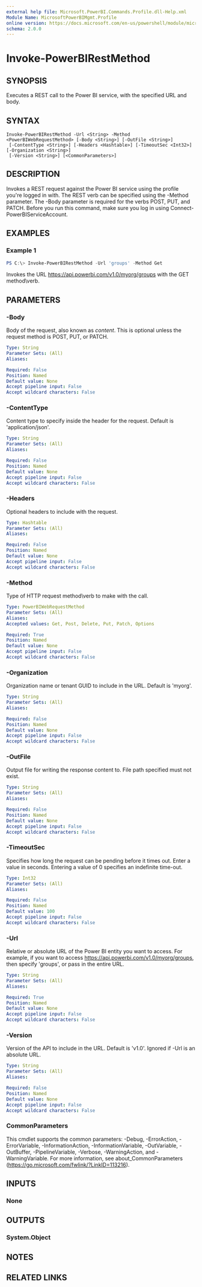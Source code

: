 ```yaml
---
external help file: Microsoft.PowerBI.Commands.Profile.dll-Help.xml
Module Name: MicrosoftPowerBIMgmt.Profile
online version: https://docs.microsoft.com/en-us/powershell/module/microsoftpowerbimgmt.profile/invoke-powerbirestmethod?view=powerbi-ps
schema: 2.0.0
---
```


# Invoke-PowerBIRestMethod

## SYNOPSIS
Executes a REST call to the Power BI service, with the specified URL and body.

## SYNTAX

```
Invoke-PowerBIRestMethod -Url <String> -Method <PowerBIWebRequestMethod> [-Body <String>] [-OutFile <String>]
 [-ContentType <String>] [-Headers <Hashtable>] [-TimeoutSec <Int32>] [-Organization <String>]
 [-Version <String>] [<CommonParameters>]
```

## DESCRIPTION
Invokes a REST request against the Power BI service using the profile you're logged in with.
The REST verb can be specified using the -Method parameter. The -Body parameter is required for the verbs POST, PUT, and PATCH.
Before you run this command, make sure you log in using Connect-PowerBIServiceAccount. 

## EXAMPLES

### Example 1
```powershell
PS C:\> Invoke-PowerBIRestMethod -Url 'groups' -Method Get
```

Invokes the URL https://api.powerbi.com/v1.0/myorg/groups with the GET method\verb.

## PARAMETERS

### -Body
Body of the request, also known as *content*. This is optional unless the request method is POST, PUT, or PATCH.

```yaml
Type: String
Parameter Sets: (All)
Aliases:

Required: False
Position: Named
Default value: None
Accept pipeline input: False
Accept wildcard characters: False
```

### -ContentType
Content type to specify inside the header for the request. Default is 'application/json'.

```yaml
Type: String
Parameter Sets: (All)
Aliases:

Required: False
Position: Named
Default value: None
Accept pipeline input: False
Accept wildcard characters: False
```

### -Headers
Optional headers to include with the request.

```yaml
Type: Hashtable
Parameter Sets: (All)
Aliases:

Required: False
Position: Named
Default value: None
Accept pipeline input: False
Accept wildcard characters: False
```

### -Method
Type of HTTP request method\verb to make with the call.

```yaml
Type: PowerBIWebRequestMethod
Parameter Sets: (All)
Aliases:
Accepted values: Get, Post, Delete, Put, Patch, Options

Required: True
Position: Named
Default value: None
Accept pipeline input: False
Accept wildcard characters: False
```

### -Organization
Organization name or tenant GUID to include in the URL. Default is 'myorg'.

```yaml
Type: String
Parameter Sets: (All)
Aliases:

Required: False
Position: Named
Default value: None
Accept pipeline input: False
Accept wildcard characters: False
```

### -OutFile
Output file for writing the response content to. File path specified must not exist.

```yaml
Type: String
Parameter Sets: (All)
Aliases:

Required: False
Position: Named
Default value: None
Accept pipeline input: False
Accept wildcard characters: False
```

### -TimeoutSec
Specifies how long the request can be pending before it times out. Enter a value in seconds. Entering a value of 0 specifies an indefinite time-out. 

```yaml
Type: Int32
Parameter Sets: (All)
Aliases:

Required: False
Position: Named
Default value: 100
Accept pipeline input: False
Accept wildcard characters: False
```

### -Url
Relative or absolute URL of the Power BI entity you want to access. For example, if you want to access https://api.powerbi.com/v1.0/myorg/groups, then specify 'groups', or pass in the entire URL.

```yaml
Type: String
Parameter Sets: (All)
Aliases:

Required: True
Position: Named
Default value: None
Accept pipeline input: False
Accept wildcard characters: False
```

### -Version
Version of the API to include in the URL. Default is 'v1.0'. Ignored if -Url is an absolute URL.

```yaml
Type: String
Parameter Sets: (All)
Aliases:

Required: False
Position: Named
Default value: None
Accept pipeline input: False
Accept wildcard characters: False
```

### CommonParameters
This cmdlet supports the common parameters: -Debug, -ErrorAction, -ErrorVariable, -InformationAction, -InformationVariable, -OutVariable, -OutBuffer, -PipelineVariable, -Verbose, -WarningAction, and -WarningVariable. For more information, see about_CommonParameters (https://go.microsoft.com/fwlink/?LinkID=113216).

## INPUTS

### None

## OUTPUTS

### System.Object

## NOTES

## RELATED LINKS